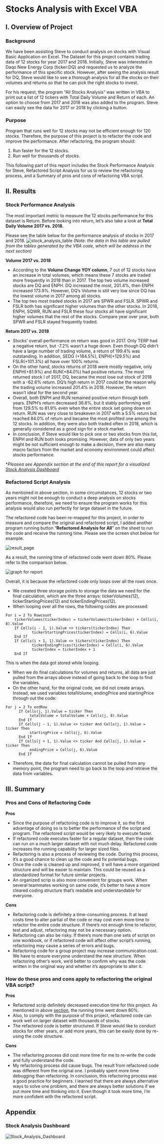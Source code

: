 # Stocks Analysis with Excel VBA

## I. Overview of Project
### Background
We have been assisting Steve to conduct analysis on stocks with Visual Basic Application on Excel. The Dataset for this project contains trading data of 12 stocks for year 2017 and 2018. Initially, Steve was interested in Daqo New Energy Corp (ticker:DQ) and requested us to analyze the performance of this specific stock. However, after seeing the analysis result for DQ, Steve would like to see a thorough analysis for all the stocks on their volumes and returns so that he can pick the right stocks to invest. 

For his request, the program “All Stocks Analysis” was written in VBA to print out a list of 12 tickers with Total Daily Volume and Return of each. An option to choose from 2017 and 2018 was also added to the program. Steve can easily see the data for 2017 or 2018 by clicking a button.

### Purpose
Program that runs well for 12 stocks may not be efficient enough for 120 stocks. Therefore, the purpose of this project is to refactor the code and improve the performance. After refactoring, the program should:
1.	Run faster for the 12 stocks.
2.	Run well for thousands of stocks.

This following part of this report includes the Stock Performance Analysis	for Steve, Refactored Script Analysis for us to review the refactoring process, and a Summary of pros and cons of refactoring VBA script.

## II. Results
### Stock Performance Analysis
The most important metric to measure the 12 stocks performance for this dataset is Return. Before looking into return, let’s also take a look at **Total Daily Volume 2017 vs. 2018.**

Please see the table below for the performance analysis of stocks in 2017 and 2018. 
![stock_analysis_table](https://user-images.githubusercontent.com/84211948/123506937-81bf2b00-d602-11eb-80a8-291e9d9c5419.png)
_(Note: the data in this table are pulled from the tables generated by the VBA code, which will be address in the next section)_

**Volume 2017 vs. 2018**
- According to the **Volume Change YOY column**, 7 out of 12 stocks have an increase in total volumes, which means these 7 stocks are traded more frequently in 2018 than in 2017.  The top two volume increased stocks are DQ and ENPH. DQ increased the most, 201.4%, then ENPH increased 173.9%. However, DQ’s Volume is still very low since DQ has the lowest volume in 2017 among all stocks.
- The top two most traded stocks in 2017 are SPWR and FSLR. SPWR and FSLR both has significant higher volumes than the other stocks. In 2018, ENPH, SQWR, RUN and FSLR these four stocks all have significant higher volumes that the rest of the stocks. Compare year over year, both SPWR and FSLR stayed frequently traded.

**Return 2017 vs. 2018**
- Stocks’ overall performance on return was good in 2017. Only TERP had a negative return, but -7.2% wasn’t a huge down. Even though DQ didn’t have a large number of trading volume, a return of 199.4% was outstanding. In addition, SEDG (+184.5%), ENPH(+129.5%) and FSLR(+101.3%) all have over 100% returns.
- On the other hand, stocks returns of 2018 were mostly negative, only ENPH(+81.9%) and RUN(+84.0%) had positive returns. The most returned stock I of 2017, DQ, became the most lose out stock of 2018 with a -62.6% return. DQ’s high return in 2017 could be the reason why the trading volume increased 201.4% in 2018. However, the return wasn’t ideal for the second year.
- Overall, both ENPH and RUN remained positive return through both years. ENPH’s return decreased 36.8%, but it stably performing well from 129.5% to 81.9% even when the entire stock set going down on return. RUN was very close to breakeven in 2017 with a 5.5% return but reached 84.0% of return and became the most profited one among the 12 stocks. In addition, they were also both traded often in 2018, which is generally considered as a good sign for a stock market. 
- In conclusion, if Steve would like to pick one or two stocks from this list, ENPH and RUN both looks promising. However, data of only two years might be not sufficient enough to make a decision, there are also many macro factors from the market and economy environment could affect stocks performance. 

*_Pleasea see Appendix section at the end of this report for a visualized [Stock Analysis Dashboard](#appendix)_

### Refactored Script Analysis
As mentioned in above section, in some circumstances, 12 stocks or two years might not be enough to conduct a deep analysis on stocks performance, therefore, we need to ensure the program works for this analysis would also run perfectly for large dataset in the future.

The refactored code has been re-mapped for this project, in order to measure and compare the original and refactored script, I added another program running button “**Refactored Analysis for All**” on the sheet to run the code and receive the running time. Please see the screen shot below for example. 

![result_page](https://user-images.githubusercontent.com/84211948/123507106-6a347200-d603-11eb-813d-c72d2ee51180.png)

As a result, the running time of refactored code went down 80%. Please refer to the comparison below.

![graph for report](https://user-images.githubusercontent.com/84211948/123507121-7f110580-d603-11eb-89f0-8cc987349178.png)

Overall, it is because the refactored code only loops over all the rows once.
- We created three storage points to storage the data we need for the final calculation, which are the three arrays: tickerVolumes(12), tickerStartingPrices(12) and tickerEndingPrices(12).
- When looping over all the rows, the following codes are processed:
```
For i = 2 To Rowcount
    tickerVolumes(tickerIndex) = tickerVolumes(tickerIndex) + Cells(i, 8).Value
    If Cells(i - 1, 1).Value <> tickers(tickerIndex) Then
            tickerStartingPrices(tickerIndex) = Cells(i, 6).Value
    End If
    If Cells(i + 1, 1).Value <> tickers(tickerIndex) Then
            tickerEndingPrices(tickerIndex) = Cells(i, 6).Value
            tickerIndex = tickerIndex + 1
    End If
```
This is when the data got stored while looping.
- When we do final calculations for volumes and returns, all data are just pulled from the arrays above instead of going back to the loop to find the variables.
- On the other hand, for the original code, we did not create arrays. Instead, we used variables totalVolume, endingPrice and startingPrice through out the code:
```
For j = 2 To endRow
      If Cells(j, 1).Value = ticker Then
           totalVolume = totalVolume + Cells(j, 8).Value
      End If
      If Cells(j - 1, 1).Value <> ticker And Cells(j, 1).Value = ticker Then
           startingPrice = Cells(j, 6).Value
      End If
      If Cells(j + 1, 1).Value <> ticker And Cells(j, 1).Value = ticker Then
           endingPrice = Cells(j, 6).Value
      End If
 ```
 - Therefore, the data for final calculation cannot be pulled from any memory point, the program need to go back to the loop and retrieve the data from variables.

## III. Summary
### Pros and Cons of Refactoring Code
**Pros**
- Since the purpose of refactoring code is to improve it, so the first advantage of doing so is to better the performance of the script and program. The refactored script would be very likely to execute faster.
- If refactored code executes faster for a regular dataset, then the code can run on a much larger dataset with not much delay. Refactored code increases the running capability for larger sized files.
- Refactoring is also a process of reviewing the code. During this process, it’s a good chance to clean up the code and fix potential bugs.
- Once the code is cleaned up and improved, it will have a more organized structure and will be easier to maintain. This could be reused as a standardized format for future similar projects. 
- An organized scrip is also more convenient for groups work. When several teammates working on same code, it’s better to have a more cleared coding structure that’s readable and understandable for everyone.

**Cons**
- Refactoring code is definitely a time-consuming process. It at least costs time to alter partial of the code or may cost even more time to refactor the entire code structure. If there’s not enough time to refactor, test and adjust, refactoring may not be a necessary option.
- Refactoring can also be risky. If there’s more than one sets of script on one workbook, or if refactored code will affect other script’s running, refactoring may cause a series of errors and bugs. 
- Refactoring code for a group project may increase communication cost. We have to ensure everyone understand the new structure. When refactoring other’s work, we’d better to confirm why was the code written in the original way and whether it’s appropriate to alter it.

### How do these pros and cons apply to refactoring the original VBA script?
**Pros**
- Refactored scrip definitely decreased execution time for this project. As mentioned in above [section](#refactored-script-analysis), the running time went down 80%. 
- Also, to comply with the purpose of this project, refactored code can work well on larger dataset with thousands of stocks.
- The refactored code is better structured. If Steve would like to conduct stocks for other years, or add more years, this can be easily done by re-using the code structure.

**Cons**
- The refactoring process did cost more time for me to re-write the code and fully understand the code. 
- My refactoring process did cause bugs. The result from refactored code was different from the original one. I probably spent more time debugging than refactoring.
In conclusion, this refactoring process was a good practice for beginners. I learned that there are always alternative ways to solve one problem, and there are always better solutions if we put more time and thinking into it. Even though it took more time, I’m more confident with the refactored script.

## Appendix
### Stock Analysis Dashboard

![Stock_Analysis_Dashboard](https://user-images.githubusercontent.com/84211948/123497426-2fade380-d5c9-11eb-81d6-d76027a6ee37.png)


